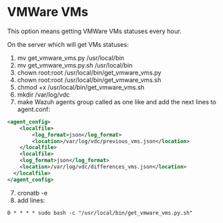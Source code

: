 # VMWare VMs
This option means getting VMWare VMs statuses every hour.

On the server which will get VMs statuses:

1. mv get_vmware_vms.py /usr/local/bin
2. mv get_vmware_vms.py.sh /usr/local/bin
3. chown root:root /usr/local/bin/get_vmware_vms.py
4. chown root:root /usr/local/bin/get_vmware_vms.sh
5. chmod +x /usr/local/bin/get_vmware_vms.sh
6. mkdir /var/log/vdc
7. make Wazuh agents group called as one like and add the next lines to agent.conf:
```xml
<agent_config>
	<localfile>
		<log_format>json</log_format>
		<location>/var/log/vdc/previous_vms.json</location>
	</localfile>
	<localfile>
    <log_format>json</log_format>
    <location>/var/log/vdc/differences_vms.json</location>
  </localfile>
</agent_config>
```
7. cronatb -e
8. add lines:
```
0 * * * * sudo bash -c "/usr/local/bin/get_vmware_vms.py.sh"
```
